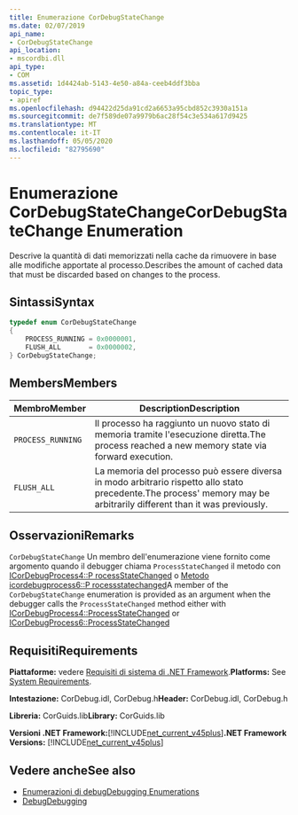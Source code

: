 ```yaml
---
title: Enumerazione CorDebugStateChange
ms.date: 02/07/2019
api_name:
- CorDebugStateChange
api_location:
- mscordbi.dll
api_type:
- COM
ms.assetid: 1d4424ab-5143-4e50-a84a-ceeb4ddf3bba
topic_type:
- apiref
ms.openlocfilehash: d94422d25da91cd2a6653a95cbd852c3930a151a
ms.sourcegitcommit: de7f589de07a9979b6ac28f54c3e534a617d9425
ms.translationtype: MT
ms.contentlocale: it-IT
ms.lasthandoff: 05/05/2020
ms.locfileid: "82795690"
---
```

# <a name="cordebugstatechange-enumeration"></a><span data-ttu-id="7a976-102">Enumerazione CorDebugStateChange</span><span class="sxs-lookup"><span data-stu-id="7a976-102">CorDebugStateChange Enumeration</span></span>

<span data-ttu-id="7a976-103">Descrive la quantità di dati memorizzati nella cache da rimuovere in base alle modifiche apportate al processo.</span><span class="sxs-lookup"><span data-stu-id="7a976-103">Describes the amount of cached data that must be discarded based on changes to the process.</span></span>

## <a name="syntax"></a><span data-ttu-id="7a976-104">Sintassi</span><span class="sxs-lookup"><span data-stu-id="7a976-104">Syntax</span></span>

```cpp
typedef enum CorDebugStateChange
{
    PROCESS_RUNNING = 0x0000001,
    FLUSH_ALL       = 0x0000002,
} CorDebugStateChange;
```

## <a name="members"></a><span data-ttu-id="7a976-105">Members</span><span class="sxs-lookup"><span data-stu-id="7a976-105">Members</span></span>

| <span data-ttu-id="7a976-106">Membro</span><span class="sxs-lookup"><span data-stu-id="7a976-106">Member</span></span>            | <span data-ttu-id="7a976-107">Description</span><span class="sxs-lookup"><span data-stu-id="7a976-107">Description</span></span>                                                              |
| ----------------- | ------------------------------------------------------------------------ |
| `PROCESS_RUNNING` | <span data-ttu-id="7a976-108">Il processo ha raggiunto un nuovo stato di memoria tramite l'esecuzione diretta.</span><span class="sxs-lookup"><span data-stu-id="7a976-108">The process reached a new memory state via forward execution.</span></span>            |
| `FLUSH_ALL`       | <span data-ttu-id="7a976-109">La memoria del processo può essere diversa in modo arbitrario rispetto allo stato precedente.</span><span class="sxs-lookup"><span data-stu-id="7a976-109">The process' memory may be arbitrarily different than it was previously.</span></span> |

## <a name="remarks"></a><span data-ttu-id="7a976-110">Osservazioni</span><span class="sxs-lookup"><span data-stu-id="7a976-110">Remarks</span></span>

 <span data-ttu-id="7a976-111">`CorDebugStateChange` Un membro dell'enumerazione viene fornito come argomento quando il debugger chiama `ProcessStateChanged` il metodo con [ICorDebugProcess4::P rocessStateChanged](icordebugprocess4-processstatechanged-method.md) o [Metodo icordebugprocess6::P rocessstatechanged](icordebugprocess6-processstatechanged-method.md)</span><span class="sxs-lookup"><span data-stu-id="7a976-111">A member of the `CorDebugStateChange` enumeration is provided as an argument when the debugger calls the `ProcessStateChanged` method either with [ICorDebugProcess4::ProcessStateChanged](icordebugprocess4-processstatechanged-method.md) or [ICorDebugProcess6::ProcessStateChanged](icordebugprocess6-processstatechanged-method.md)</span></span>

## <a name="requirements"></a><span data-ttu-id="7a976-112">Requisiti</span><span class="sxs-lookup"><span data-stu-id="7a976-112">Requirements</span></span>

 <span data-ttu-id="7a976-113">**Piattaforme:** vedere [Requisiti di sistema di .NET Framework](../../get-started/system-requirements.md).</span><span class="sxs-lookup"><span data-stu-id="7a976-113">**Platforms:** See [System Requirements](../../get-started/system-requirements.md).</span></span>

 <span data-ttu-id="7a976-114">**Intestazione:** CorDebug.idl, CorDebug.h</span><span class="sxs-lookup"><span data-stu-id="7a976-114">**Header:** CorDebug.idl, CorDebug.h</span></span>

 <span data-ttu-id="7a976-115">**Libreria:** CorGuids.lib</span><span class="sxs-lookup"><span data-stu-id="7a976-115">**Library:** CorGuids.lib</span></span>

 <span data-ttu-id="7a976-116">**Versioni .NET Framework:**[!INCLUDE[net_current_v45plus](../../../../includes/net-current-v20plus-md.md)]</span><span class="sxs-lookup"><span data-stu-id="7a976-116">**.NET Framework Versions:** [!INCLUDE[net_current_v45plus](../../../../includes/net-current-v20plus-md.md)]</span></span>

## <a name="see-also"></a><span data-ttu-id="7a976-117">Vedere anche</span><span class="sxs-lookup"><span data-stu-id="7a976-117">See also</span></span>

- [<span data-ttu-id="7a976-118">Enumerazioni di debug</span><span class="sxs-lookup"><span data-stu-id="7a976-118">Debugging Enumerations</span></span>](debugging-enumerations.md)
- [<span data-ttu-id="7a976-119">Debug</span><span class="sxs-lookup"><span data-stu-id="7a976-119">Debugging</span></span>](index.md)

